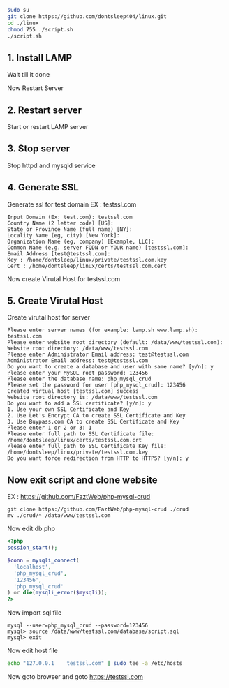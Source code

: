 ```bash
sudo su
git clone https://github.com/dontsleep404/linux.git
cd ./linux
chmod 755 ./script.sh
./script.sh
```
## 1. Install LAMP
Wait till it done

Now Restart Server
## 2. Restart server
Start or restart LAMP server
## 3. Stop server
Stop httpd and mysqld service
## 4. Generate SSL
Generate ssl for test domain EX : testssl.com
```
Input Domain (Ex: test.com): testssl.com
Country Name (2 letter code) [US]:
State or Province Name (full name) [NY]:
Locality Name (eg, city) [New York]:
Organization Name (eg, company) [Example, LLC]:
Common Name (e.g. server FQDN or YOUR name) [testssl.com]:
Email Address [test@testssl.com]:
Key : /home/dontsleep/linux/private/testssl.com.key
Cert : /home/dontsleep/linux/certs/testssl.com.cert
```
Now create Virutal Host for testssl.com

## 5. Create Virutal Host

Create virutal host for server
```
Please enter server names (for example: lamp.sh www.lamp.sh): testssl.com
Please enter website root directory (default: /data/www/testssl.com):
Website root directory: /data/www/testssl.com
Please enter Administrator Email address: test@testssl.com
Administrator Email address: test@testssl.com
Do you want to create a database and user with same name? [y/n]: y
Please enter your MySQL root password: 123456
Please enter the database name: php_mysql_crud
Please set the password for user [php_mysql_crud]: 123456
Created virtual host [testssl.com] success
Website root directory is: /data/www/testssl.com
Do you want to add a SSL certificate? [y/n]: y
1. Use your own SSL Certificate and Key
2. Use Let's Encrypt CA to create SSL Certificate and Key
3. Use Buypass.com CA to create SSL Certificate and Key
Please enter 1 or 2 or 3: 1
Please enter full path to SSL Certificate file: /home/dontsleep/linux/certs/testssl.com.crt
Please enter full path to SSL Certificate Key file: /home/dontsleep/linux/private/testssl.com.key
Do you want force redirection from HTTP to HTTPS? [y/n]: y
```

## Now exit script and clone website
EX : https://github.com/FaztWeb/php-mysql-crud
```
git clone https://github.com/FaztWeb/php-mysql-crud ./crud
mv ./crud/* /data/www/testssl.com
```
Now edit db.php
```php
<?php
session_start();

$conn = mysqli_connect(
  'localhost',
  'php_mysql_crud',
  '123456',
  'php_mysql_crud'
) or die(mysqli_error($mysqli));
?>
```
Now import sql file
```
mysql --user=php_mysql_crud --password=123456
mysql> source /data/www/testssl.com/database/script.sql
mysql> exit
```
Now edit host file
```bash
echo "127.0.0.1    testssl.com" | sudo tee -a /etc/hosts
```
Now goto browser and goto https://testssl.com